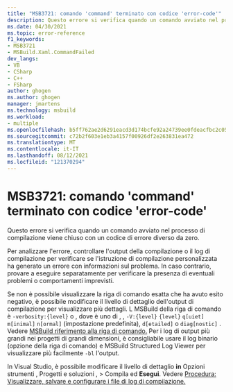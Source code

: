 ```yaml
---
title: "MSB3721: comando 'command' terminato con codice 'error-code'"
description: Questo errore si verifica quando un comando avviato nel processo di compilazione viene chiuso con un codice di errore diverso da zero.
ms.date: 04/30/2021
ms.topic: error-reference
f1_keywords:
- MSB3721
- MSBuild.Xaml.CommandFailed
dev_langs:
- VB
- CSharp
- C++
- FSharp
author: ghogen
ms.author: ghogen
manager: jmartens
ms.technology: msbuild
ms.workload:
- multiple
ms.openlocfilehash: b5ff762ae2d6291eacd3d174bcfe92a24739ee0fdeacfbc2c05c476c00af53ac
ms.sourcegitcommit: c72b2f603e1eb3a4157f00926df2e263831ea472
ms.translationtype: MT
ms.contentlocale: it-IT
ms.lasthandoff: 08/12/2021
ms.locfileid: "121370294"
---
```

# <a name="msb3721-the-command-command-exited-with-code-error-code"></a>MSB3721: comando 'command' terminato con codice 'error-code'

Questo errore si verifica quando un comando avviato nel processo di compilazione viene chiuso con un codice di errore diverso da zero.

Per analizzare l'errore, controllare l'output della compilazione o il log di compilazione per verificare se l'istruzione di compilazione personalizzata ha generato un errore con informazioni sul problema. In caso contrario, provare a eseguire separatamente per verificare la presenza di eventuali problemi o comportamenti imprevisti.

Se non è possibile visualizzare la riga di comando esatta che ha avuto esito negativo, è possibile modificare il livello di dettaglio dell'output di compilazione per visualizzare più dettagli. L MSBuild della riga di comando è `-verbosity:{level}` o , dove è uno di , , `-V:{level}` `{level}` `q[uiet]` `m[inimal]` `n[ormal]` (impostazione predefinita), `d[etailed]` o `diag[nostic]` . Vedere [MSBuild riferimento alla riga di comando.](../msbuild-command-line-reference.md) Per i log di output più grandi nei progetti di grandi dimensioni, è consigliabile usare il log binario (opzione della riga di comando) e MSBuild Structured Log Viewer per visualizzare più facilmente `-bl` l'output. [](https://msbuildlog.com/)

In Visual Studio, è possibile modificare il livello di dettaglio **in** Opzioni strumenti , Progetti e soluzioni ,  >  Compila ed **Esegui**.  Vedere [Procedura: Visualizzare, salvare e configurare i file di log di compilazione.](../../ide/how-to-view-save-and-configure-build-log-files.md#to-change-the-amount-of-information-included-in-the-build-log)
